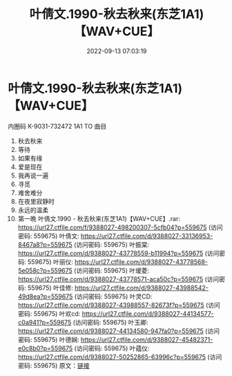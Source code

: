 ﻿---
title: 叶倩文.1990-秋去秋来(东芝1A1)【WAV+CUE】
date: 2022-09-13 07:03:19
categories: WAV车载音乐、镜像
tags: 华语中文
---
# 叶倩文.1990-秋去秋来(东芝1A1)【WAV+CUE】

内圈码 K-9031-732472 1A1 TO
曲目
01. 秋去秋来
02. 等待
03. 如果有缘
04. 爱是现在
05. 我再说一遍
06. 寻觅
07. 难舍难分
08. 在夜里寂静时
09. 永远的温柔
10. 第一晩
叶倩文.1990 - 秋去秋来(东芝1A1)【WAV+CUE】.rar:
https://url27.ctfile.com/f/9388027-498200307-5cfb04?p=559675
(访问密码: 559675)
叶倩文: https://url27.ctfile.com/d/9388027-33136953-8467a8?p=559675
(访问密码: 559675)
叶振棠: https://url27.ctfile.com/d/9388027-43778559-b11994?p=559675
(访问密码: 559675)
叶丽仪: https://url27.ctfile.com/d/9388027-43778568-5e058c?p=559675
(访问密码: 559675)
叶瑷菱: https://url27.ctfile.com/d/9388027-43778571-aca50c?p=559675
(访问密码: 559675)
叶佳修: https://url27.ctfile.com/d/9388027-43988542-49d8ea?p=559675
(访问密码: 559675)
叶灵CD: https://url27.ctfile.com/d/9388027-43988557-82673f?p=559675
(访问密码: 559675)
叶欢cd: https://url27.ctfile.com/d/9388027-44134577-c0a941?p=559675
(访问密码: 559675)
叶玉卿: https://url27.ctfile.com/d/9388027-44134580-947fa0?p=559675
(访问密码: 559675)
叶德娴: https://url27.ctfile.com/d/9388027-45482371-e0c8b0?p=559675
(访问密码: 559675)
叶蕴仪: https://url27.ctfile.com/d/9388027-50252865-63996c?p=559675
(访问密码: 559675)
原文：[链接](https://blog.sina.com.cn/s/blog_1647c7e7601030zdr.html)